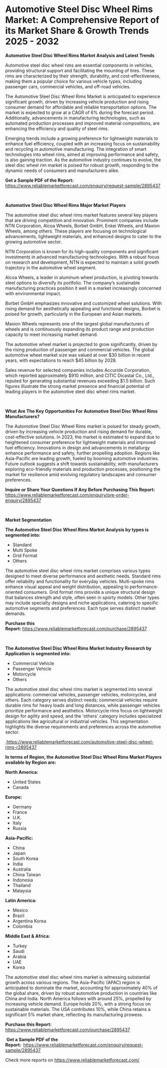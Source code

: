 <p><h1>Automotive Steel Disc Wheel Rims Market: A Comprehensive Report of its Market Share & Growth Trends 2025 - 2032</h1></p><p><strong>Automotive Steel Disc Wheel Rims Market Analysis and Latest Trends</strong></p>
<p><p>Automotive steel disc wheel rims are essential components in vehicles, providing structural support and facilitating the mounting of tires. These rims are characterized by their strength, durability, and cost-effectiveness, making them a popular choice for various vehicle types, including passenger cars, commercial vehicles, and off-road vehicles.</p><p>The Automotive Steel Disc Wheel Rims Market is anticipated to experience significant growth, driven by increasing vehicle production and rising consumer demand for affordable and reliable transportation options. The market is expected to grow at a CAGR of 6% during the forecast period. Additionally, advancements in manufacturing technologies, such as automated production processes and improved material compositions, are enhancing the efficiency and quality of steel rims.</p><p>Emerging trends include a growing preference for lightweight materials to enhance fuel efficiency, coupled with an increasing focus on sustainability and recycling in automotive manufacturing. The integration of smart technologies into wheel rims, aimed at improving performance and safety, is also gaining traction. As the automotive industry continues to evolve, the steel disc wheel rim market is poised for robust growth, responding to the dynamic needs of consumers and manufacturers alike.</p></p>
<p><strong>Get a Sample PDF of the Report:&nbsp;</strong> <a href="https://www.reliablemarketforecast.com/enquiry/request-sample/2895437?utm_campaign=2288&utm_medium=2&utm_source=Github&utm_content=ia&utm_term=15032025&utm_id=automotive-steel-disc-wheel-rims">https://www.reliablemarketforecast.com/enquiry/request-sample/2895437</a></p>
<p>&nbsp;</p>
<p><strong>Automotive Steel Disc Wheel Rims Major Market Players</strong></p>
<p><p>The automotive steel disc wheel rims market features several key players that are driving competition and innovation. Prominent companies include NTN Corporation, Alcoa Wheels, Borbet GmbH, Enkei Wheels, and Maxion Wheels, among others. These players are focusing on technological advancements, lightweight materials, and enhanced designs to cater to the growing automotive sector.</p><p>NTN Corporation is known for its high-quality components and significant investments in advanced manufacturing technologies. With a robust focus on research and development, NTN is expected to maintain a solid growth trajectory in the automotive wheel segment.</p><p>Alcoa Wheels, a leader in aluminum wheel production, is pivoting towards steel options to diversify its portfolio. The company’s sustainable manufacturing practices position it well in a market increasingly concerned with environmental impact.</p><p>Borbet GmbH emphasizes innovative and customized wheel solutions. With rising demand for aesthetically appealing and functional designs, Borbet is poised for growth, particularly in the European and Asian markets.</p><p>Maxion Wheels represents one of the largest global manufacturers of wheels and is continuously expanding its product range and production capacity to meet increasing market demand. </p><p>The automotive wheel market is projected to grow significantly, driven by the rising production of passenger and commercial vehicles. The global automotive wheel market size was valued at over $30 billion in recent years, with expectations to reach $45 billion by 2028.</p><p>Sales revenue for selected companies includes Accuride Corporation, which reported approximately $910 million, and CITIC Dicastal Co., Ltd., reputed for generating substantial revenues exceeding $1.5 billion. Such figures illustrate the strong market presence and financial potential of leading players in the automotive steel disc wheel rims market.</p></p>
<p>&nbsp;</p>
<p><strong>What Are The Key Opportunities For Automotive Steel Disc Wheel Rims Manufacturers?</strong></p>
<p><p>The Automotive Steel Disc Wheel Rims market is poised for steady growth, driven by increasing vehicle production and rising demand for durable, cost-effective solutions. In 2023, the market is estimated to expand due to heightened consumer preference for lightweight materials and improved fuel efficiency. Innovations in design and advancements in metallurgy enhance performance and safety, further propelling adoption. Regions like Asia-Pacific are leading growth, fueled by booming automotive industries. Future outlook suggests a shift towards sustainability, with manufacturers exploring eco-friendly materials and production processes, positioning the market for resilience amid evolving regulatory landscapes and consumer preferences.</p></p>
<p><strong>Inquire or Share Your Questions If Any Before Purchasing This Report:</strong> <a href="https://www.reliablemarketforecast.com/enquiry/pre-order-enquiry/2895437?utm_campaign=2288&utm_medium=2&utm_source=Github&utm_content=ia&utm_term=15032025&utm_id=automotive-steel-disc-wheel-rims">https://www.reliablemarketforecast.com/enquiry/pre-order-enquiry/2895437</a></p>
<p>&nbsp;</p>
<p><strong>Market Segmentation</strong></p>
<p><strong>The Automotive Steel Disc Wheel Rims Market Analysis by types is segmented into:</strong></p>
<p><ul><li>Standard</li><li>Multi Spoke</li><li>Grid Format</li><li>Others</li></ul></p>
<p><p>The automotive steel disc wheel rims market comprises various types designed to meet diverse performance and aesthetic needs. Standard rims offer reliability and functionality for everyday vehicles. Multi-spoke rims enhance visual appeal and weight distribution, appealing to performance-oriented consumers. Grid format rims provide a unique structural design that balances strength and style, often seen in sporty models. Other types may include specialty designs and niche applications, catering to specific automotive segments and preferences. Each type serves distinct market demands.</p></p>
<p><strong>Purchase this Report:&nbsp;</strong><a href="https://www.reliablemarketforecast.com/purchase/2895437?utm_campaign=2288&utm_medium=2&utm_source=Github&utm_content=ia&utm_term=15032025&utm_id=automotive-steel-disc-wheel-rims">https://www.reliablemarketforecast.com/purchase/2895437</a></p>
<p>&nbsp;</p>
<p><strong>The Automotive Steel Disc Wheel Rims Market Industry Research by Application is segmented into:</strong></p>
<p><ul><li>Commercial Vehicle</li><li>Passenger Vehicle</li><li>Motorcycle</li><li>Others</li></ul></p>
<p><p>The automotive steel disc wheel rims market is segmented into several applications: commercial vehicles, passenger vehicles, motorcycles, and others. Each category serves distinct needs; commercial vehicles require durable rims for heavy loads and long distances, while passenger vehicles prioritize performance and aesthetics. Motorcycle rims focus on lightweight design for agility and speed, and the 'others' category includes specialized applications like agricultural or industrial vehicles. This segmentation highlights the diverse requirements and preferences across the automotive sector.</p></p>
<p><a href="https://www.reliablemarketforecast.com/automotive-steel-disc-wheel-rims-r2895437?utm_campaign=2288&utm_medium=2&utm_source=Github&utm_content=ia&utm_term=15032025&utm_id=automotive-steel-disc-wheel-rims">&nbsp;https://www.reliablemarketforecast.com/automotive-steel-disc-wheel-rims-r2895437</a></p>
<p><strong>In terms of Region, the Automotive Steel Disc Wheel Rims Market Players available by Region are:</strong></p>
<p>
    <p> <strong> North America: </strong>
        <ul>
            <li>United States</li>
            <li>Canada</li>
        </ul>
        </p> 
    <p> <strong> Europe: </strong>
        <ul>
            <li>Germany</li>
            <li>France</li>
            <li>U.K.</li>
            <li>Italy</li>
            <li>Russia</li>
        </ul>
        </p> 
    <p> <strong> Asia-Pacific: </strong>
        <ul>
            <li>China</li>
            <li>Japan</li>
            <li>South Korea</li>
            <li>India</li>
            <li>Australia</li>
            <li>China Taiwan</li>
            <li>Indonesia</li>
            <li>Thailand</li>
            <li>Malaysia</li>
        </ul>
        </p> 
    <p> <strong> Latin America: </strong>
        <ul>
            <li>Mexico</li>
            <li>Brazil</li>
            <li>Argentina Korea</li>
            <li>Colombia</li>
        </ul>
        </p> 
    <p> <strong> Middle East & Africa: </strong>
        <ul>
            <li>Turkey</li>
            <li>Saudi</li>
            <li>Arabia</li>
            <li>UAE</li>
            <li>Korea</li>
        </ul>
    </p>
    </p>
<p><p>The automotive steel disc wheel rims market is witnessing substantial growth across various regions. The Asia-Pacific (APAC) region is anticipated to dominate the market, accounting for approximately 40% of the global share, driven by robust automotive production in countries like China and India. North America follows with around 25%, propelled by increasing vehicle demand. Europe holds 20%, with a strong focus on sustainable materials. The USA contributes 10%, while China retains a significant 5% market share, reflecting its manufacturing prowess.</p></p>
<p><strong>Purchase this Report: </strong><a href="https://www.reliablemarketforecast.com/purchase/2895437?utm_campaign=2288&utm_medium=2&utm_source=Github&utm_content=ia&utm_term=15032025&utm_id=automotive-steel-disc-wheel-rims">https://www.reliablemarketforecast.com/purchase/2895437</a></p>
<p>&nbsp;<strong>Get a Sample PDF of the Report:&nbsp;&nbsp;</strong><a href="https://www.reliablemarketforecast.com/enquiry/request-sample/2895437?utm_campaign=2288&utm_medium=2&utm_source=Github&utm_content=ia&utm_term=15032025&utm_id=automotive-steel-disc-wheel-rims">https://www.reliablemarketforecast.com/enquiry/request-sample/2895437</a></p>
<p><strong></strong></p>
<p>Check more reports on <a href="https://www.reliablemarketforecast.com/?utm_campaign=2288&utm_medium=2&utm_source=Github&utm_content=ia&utm_term=15032025&utm_id=automotive-steel-disc-wheel-rims">https://www.reliablemarketforecast.com/</a></p>